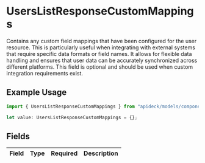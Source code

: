 # UsersListResponseCustomMappings

Contains any custom field mappings that have been configured for the user resource. This is particularly useful when integrating with external systems that require specific data formats or field names. It allows for flexible data handling and ensures that user data can be accurately synchronized across different platforms. This field is optional and should be used when custom integration requirements exist.

## Example Usage

```typescript
import { UsersListResponseCustomMappings } from "apideck/models/components";

let value: UsersListResponseCustomMappings = {};
```

## Fields

| Field       | Type        | Required    | Description |
| ----------- | ----------- | ----------- | ----------- |